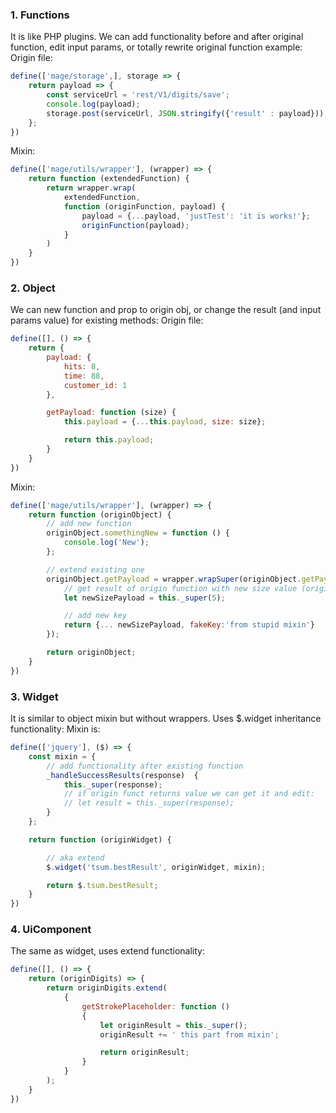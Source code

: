 ### 1. Functions
It is like PHP plugins. We can add functionality before and after original function, edit input params, or totally rewrite original function
example:
Origin file:
```javascript
define(['mage/storage',], storage => {
    return payload => {
        const serviceUrl = 'rest/V1/digits/save';
        console.log(payload);
        storage.post(serviceUrl, JSON.stringify({'result' : payload}));
    };
})
```
Mixin:
```javascript
define(['mage/utils/wrapper'], (wrapper) => {
    return function (extendedFunction) {
        return wrapper.wrap(
            extendedFunction,
            function (originFunction, payload) {
                payload = {...payload, 'justTest': 'it is works!'};
                originFunction(payload);
            }
        )
    }
})
```

### 2. Object
We can new function and prop to origin obj, or change the result (and input params value) for existing methods:
Origin file:
```javascript
define([], () => {
    return {
        payload: {
            hits: 8,
            time: 88,
            customer_id: 1
        },

        getPayload: function (size) {
            this.payload = {...this.payload, size: size};

            return this.payload;
        }
    }
})
```
Mixin:
```javascript
define(['mage/utils/wrapper'], (wrapper) => {
    return function (originObject) {
        // add new function
        originObject.somethingNew = function () {
            console.log('New');
        };

        // extend existing one
        originObject.getPayload = wrapper.wrapSuper(originObject.getPayload, function () {
            // get result of origin function with new size value (origin it is 4)
            let newSizePayload = this._super(5);

            // add new key
            return {... newSizePayload, fakeKey:'from stupid mixin'}
        });

        return originObject;
    }
})
```
### 3. Widget
It is similar to object mixin but without wrappers. Uses $.widget inheritance functionality:
Mixin is:
```javascript
define(['jquery'], ($) => {
    const mixin = {
        // add functionality after existing function
        _handleSuccessResults(response)  {
            this._super(response);
            // if origin funct returns value we can get it and edit:
            // let result = this._super(response);
        }
    };

    return function (originWidget) {

        // aka extend
        $.widget('tsum.bestResult', originWidget, mixin);

        return $.tsum.bestResult;
    }
})
```
### 4. UiComponent
The same as widget, uses extend functionality:
```javascript
define([], () => {
    return (originDigits) => {
        return originDigits.extend(
            {
                getStrokePlaceholder: function ()
                {
                    let originResult = this._super();
                    originResult += ' this part from mixin';

                    return originResult;
                }
            }
        );
    }
})
```
